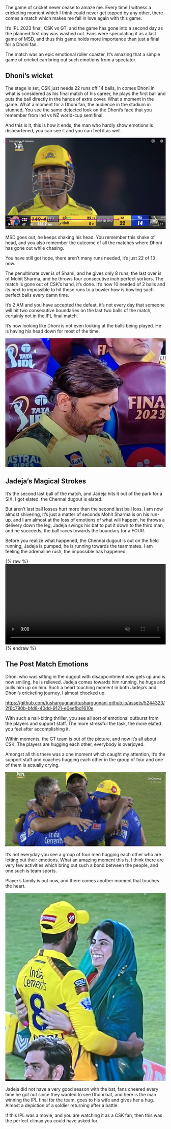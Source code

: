 The game of cricket never cease to amaze me. Every time I witness a cricketing moment which I think could never get topped by any other, there comes a match which makes me fall in love again with this game.

It’s IPL 2023 final, CSK vs GT, and the game has gone into a second day as the planned first day was washed out. Fans were speculating it as a last game of MSD, and thus this game holds more importance than just a final for a Dhoni fan.

The match was an epic emotional roller coaster, It’s amazing that a simple game of cricket can bring out such emotions from a spectator.

## Dhoni’s wicket

The stage is set, CSK just needs 22 runs off 14 balls, in comes Dhoni in what is considered as his final match of his career, he plays the first ball and puts the ball directly in the hands of extra cover. What a moment in the game. What a moment for a Dhoni fan, the audience in the stadium in stunned, You see the same dejected look on the Dhoni’s face that you remember from Ind vs NZ world-cup semifinal.

And this is it, this is how it ends, the man who hardly show emotions is disheartened, you can see it and you can feel it as well.

![Dhoni getting dismissed](/images/dhoni-getting-dismissed.png)

MSD goes out, he keeps shaking his head. You remember this shake of head, and you also remember the outcome of all the matches where Dhoni has gone out while chasing.

You have still got hope, there aren’t many runs needed, it’s just 22 of 13 now.

The penultimate over is of Shami, and he gives only 8 runs, the last over is of Mohit Sharma, and he throws four consecutive inch perfect yorkers. The match is gone out of CSK’s hand, it’s done. It’s now 10 needed of 2 balls and its next to impossible to hit those runs to a bowler how is bowling such perfect balls every damn time.

It’s 2 AM and you have accepted the defeat, it’s not every day that someone will hit two consecutive boundaries on the last two balls of the match, certainly not in the IPL final match.

It’s now looking like Dhoni is not even looking at the balls being played. He is having his head down for most of the time.

![Dhoni getting dismissed](/images/dhoni-looking-down.jpeg)

## Jadeja’s Magical Strokes


It’s the second last ball of the match, and Jadeja hits it out of the park for a SIX. I got elated, the Chennai dugout is elated.

But aren’t last ball losses hurt more than the second last ball loss. I am now almost shivering, it’s just a matter of seconds Mohit Sharma is on his run-up, and I am almost at the loss of emotions of what will happen, he throws a delivery down the leg, Jadeja swings his bat to put it down to the third man, and he succeeds, the ball races towards the boundary for a FOUR.

Before you realize what happened, the Chennai dugout is out on the field running, Jadeja is pumped, he is running towards the teammates. I am feeling the adrenaline rush, the impossible has happened.

{% raw %}
<video width="100%" preload="auto" muted loop>
  <source src="/images/gt-vs-csk-2023-final-last-over.mp4" type="video/mp4">
  Your browser does not support the video tag.
</video>
{% endraw %}

## The Post Match Emotions

Dhoni who was sitting in the dugout with disappointment now gets up and is now smiling, he is relieved. Jadeja comes towards him running, he hugs and pulls him up on him. Such a heart touching moment in both Jadeja’s and Dhoni’s cricketing journey. I almost chocked up.


https://github.com/tushargugnani/tushargugnani.github.io/assets/5244323/2f6c790b-bfd8-40dd-9121-e0eefbd1610e

With such a nail-biting thriller, you see all sort of emotional outburst from the players and support staff. The more stressful the task, the more elated you feel after accomplishing it.

Within moments, the GT team is out of the picture, and now it’s all about CSK. The players are hugging each other, everybody is overjoyed.

Amongst all this there was a one moment which caught my attention, It’s the support staff and coaches hugging each other in the group of four and one of them is actually crying.

![CSK Support Staff](/images/csk-support-staff.jpeg)


It’s not everyday you see a group of four men hugging each other who are letting out their emotions. What an amazing moment this is, I think there are very few activities which bring out such a bond between the people, and one such is team sports.

Player’s family is out now, and there comes another moment that touches the heart.

![CSK Support Staff](/images/jadeja-wife-hug.jpeg)

Jadeja did not have a very good season with the bat, fans cheered every time he got out since they wanted to see Dhoni bat, and here is the man winning the IPL final for the team, goes to his wife and gives her a hug. Almost a depiction of a soldier returning after a battle.

If this IPL was a movie, and you are watching it as a CSK fan, then this was the perfect climax you could have asked for.

